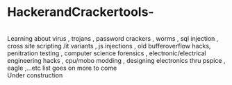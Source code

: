 # HackerandCrackertools-
<br>
Learning about virus , trojans , password crackers , worms , sql injection , cross site scripting /it variants , js injections , old bufferoverflow hacks,
penitration testing , computer science forensics , electronic/electrical engineering hacks , cpu/mobo modding , designing electronics thru pspice , eagle ,...etc list goes on more to come
<br>
Under construction 

